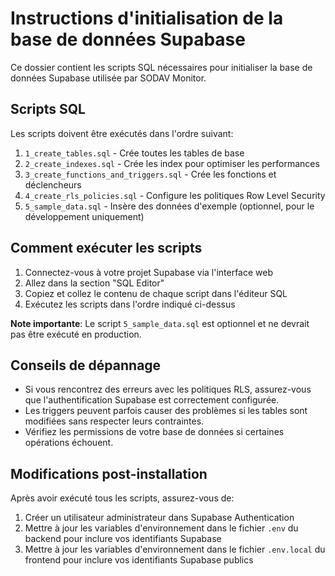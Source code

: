 # Instructions d'initialisation de la base de données Supabase

Ce dossier contient les scripts SQL nécessaires pour initialiser la base de données Supabase utilisée par SODAV Monitor.

## Scripts SQL

Les scripts doivent être exécutés dans l'ordre suivant:

1. `1_create_tables.sql` - Crée toutes les tables de base
2. `2_create_indexes.sql` - Crée les index pour optimiser les performances
3. `3_create_functions_and_triggers.sql` - Crée les fonctions et déclencheurs
4. `4_create_rls_policies.sql` - Configure les politiques Row Level Security
5. `5_sample_data.sql` - Insère des données d'exemple (optionnel, pour le développement uniquement)

## Comment exécuter les scripts

1. Connectez-vous à votre projet Supabase via l'interface web
2. Allez dans la section "SQL Editor"
3. Copiez et collez le contenu de chaque script dans l'éditeur SQL
4. Exécutez les scripts dans l'ordre indiqué ci-dessus

**Note importante**: Le script `5_sample_data.sql` est optionnel et ne devrait pas être exécuté en production.

## Conseils de dépannage

- Si vous rencontrez des erreurs avec les politiques RLS, assurez-vous que l'authentification Supabase est correctement configurée.
- Les triggers peuvent parfois causer des problèmes si les tables sont modifiées sans respecter leurs contraintes.
- Vérifiez les permissions de votre base de données si certaines opérations échouent.

## Modifications post-installation

Après avoir exécuté tous les scripts, assurez-vous de:

1. Créer un utilisateur administrateur dans Supabase Authentication
2. Mettre à jour les variables d'environnement dans le fichier `.env` du backend pour inclure vos identifiants Supabase
3. Mettre à jour les variables d'environnement dans le fichier `.env.local` du frontend pour inclure vos identifiants Supabase publics 